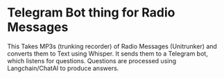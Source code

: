 # Telegram Bot thing for Radio Messages

This Takes MP3s (trunking recorder) of Radio Messages (Unitrunker) and converts them to Text using Whisper.
It sends them to a Telegram bot, which listens for questions.
Questions are processed using Langchain/ChatAI to produce answers.
